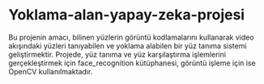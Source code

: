 # Yoklama-alan-yapay-zeka-projesi
 Bu projenin amacı, bilinen yüzlerin görüntü kodlamalarını kullanarak video akışındaki yüzleri tanıyabilen ve yoklama alabilen bir yüz tanıma sistemi geliştirmektir. Projede, yüz tanıma ve yüz karşılaştırma işlemlerini gerçekleştirmek için face_recognition kütüphanesi, görüntü işleme için ise OpenCV kullanılmaktadır.
